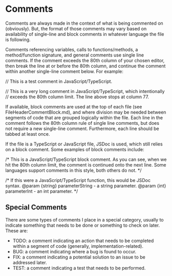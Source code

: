 # Comments
Comments are always made in the context of what is being commented on (obviously). But, the format of those comments may vary based on availability of single-line and block comments in whatever language the file is following.

Comments referencing variables, calls to functions/methods, a method/function signature, and general comments use single line comments. If the comment exceeds the 80th column of your chosen editor, then break the line at or before the 80th column, and continue the comment within another single-line comment below. For example:

// This is a test comment in JavaScript/TypeScript.

// This is a very long comment in JavaScript/TypeScript, which intentionally
// exceeds the 80th column limit. The line above stops at column 77.

If available, block comments are used at the top of each file (see FileHeaderCommentBlock.md), and where division may be needed between segments of code that are grouped logically within the file. Each line in the comment follows the 80th column rule of single line comments, but does not require a new single-line comment. Furthermore, each line should be tabbed at least once. 

If the file is a TypeScript or JavaScript file, JSDoc is used, which still relies on a block comment. Some examples of block comments include:

/*
    This is a JavaScript/TypeScript block comment. As you can see, when we hit 
    the 80th column limit, the comment is continued onto the next line. Some 
    languages support comments in this style, both others do not.
*/

/*
    If this were a JavaScript/TypeScript function, this would be JSDoc syntax.
    @param {string} parameterString - a string parameter.
    @param {int} parameterInt - an int parameter.
*/

## Special Comments
There are some types of comments I place in a special category, usually to indicate something that needs to be done or something to check on later. These are:

- TODO: a comment indicating an action that needs to be completed within a segment of code (generally, implementation-related).
- BUG: a comment indicating where a bug is found to occur.
- FIX: a comment indicating a potential solution to an issue to be addressed later.
- TEST: a comment indicating a test that needs to be performed.